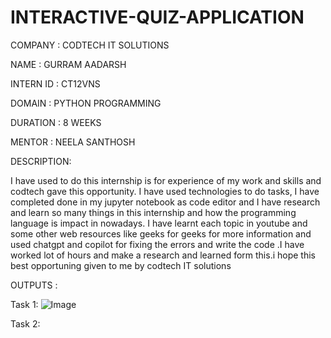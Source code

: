 # INTERACTIVE-QUIZ-APPLICATION

COMPANY : CODTECH IT SOLUTIONS

NAME : GURRAM AADARSH

INTERN ID : CT12VNS

DOMAIN : PYTHON PROGRAMMING

DURATION : 8 WEEKS

MENTOR : NEELA SANTHOSH

DESCRIPTION:

I have used to do this internship is for experience of my work and skills and codtech gave this opportunity. I have used technologies to do tasks, I have completed done in my jupyter notebook as code editor and I have research and learn so many things in this internship and how the programming language is impact in nowadays. I have learnt each topic in youtube and some other web resources like geeks for geeks for more information and used chatgpt and copilot for fixing the errors and write the code .I have worked lot of hours and make a research and learned form this.i hope this best opportuning given to me by codtech IT solutions   

OUTPUTS :

Task 1:
![Image](https://github.com/user-attachments/assets/0bda21a8-6ace-4d66-92c9-d72b0d3fc3fe)

Task 2:
